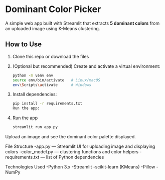 # Dominant Color Picker

A simple web app built with Streamlit that extracts **5 dominant colors** from an uploaded image using K-Means clustering.

## How to Use

1. Clone this repo or download the files  
2. (Optional but recommended) Create and activate a virtual environment:

   ```bash
   python -m venv env
   source env/bin/activate   # Linux/macOS
   env\Scripts\activate      # Windows

3. Install dependencies:

    ```bash
    pip install -r requirements.txt
    Run the app:

4. Run the app
    ```bash
    streamlit run app.py

Upload an image and see the dominant color palette displayed.

File Structure
-app.py — Streamlit UI for uploading image and displaying colors
-color_model.py — clustering functions and color helpers
-requirements.txt — list of Python dependencies

Technologies Used
-Python 3.x
-Streamlit
-scikit-learn (KMeans)
-Pillow
-NumPy
